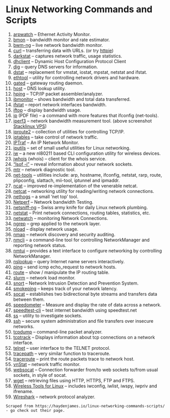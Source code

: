 # Linux Networking Commands and Scripts

<ol>
<li><a href="https://linux.die.net/man/8/arpwatch" target="_blank" rel="noopener">arpwatch</a> – Ethernet Activity Monitor.</li>
<li><a href="https://github.com/tgraf/bmon" target="_blank" rel="noopener">bmon</a> – bandwidth monitor and rate estimator.</li>
<li><a href="https://www.gropp.org/?id=projects&amp;sub=bwm-ng" target="_blank" rel="noopener">bwm-ng</a> – live network bandwidth monitor.</li>
<li><a href="https://curl.haxx.se/" target="_blank" rel="noopener">curl</a> – transferring data with URLs. (or try <a href="https://httpie.org/" target="_blank" rel="noopener">httpie</a>)</li>
<li><a href="https://unix4lyfe.org/darkstat/" target="_blank" rel="noopener">darkstat</a> – captures network traffic, usage statistics.</li>
<li><a href="https://linux.die.net/man/8/dhclient" target="_blank" rel="noopener">dhclient</a> – Dynamic Host Configuration Protocol Client</li>
<li><a href="https://linux.die.net/man/1/dig" target="_blank" rel="noopener">dig</a> – query DNS servers for information.</li>
<li><a href="https://github.com/dagwieers/dstat" target="_blank" rel="noopener">dstat</a> – replacement for vmstat, iostat, mpstat, netstat and ifstat.</li>
<li><a href="https://mirrors.edge.kernel.org/pub/software/network/ethtool/" target="_blank" rel="noopener">ethtool</a> – utility for controlling network drivers and hardware.</li>
<li><a href="https://www.oreilly.com/library/view/linux-in-a/0596000251/re101.html" target="_blank" rel="noopener">gated</a> – gateway routing daemon.</li>
<li><a href="https://linux.die.net/man/1/host" target="_blank" rel="noopener">host</a> – DNS lookup utility.</li>
<li><a href="http://www.hping.org/" target="_blank" rel="noopener">hping</a> – TCP/IP packet assembler/analyzer.</li>
<li><a href="http://ibmonitor.sourceforge.net/" target="_blank" rel="noopener">ibmonitor</a> – shows bandwidth and total data transferred.</li>
<li><a href="http://gael.roualland.free.fr/ifstat/" target="_blank" rel="noopener">ifstat</a> –  report network interfaces bandwidth.</li>
<li><a href="http://www.ex-parrot.com/pdw/iftop/" target="_blank" rel="noopener">iftop</a> – display bandwidth usage.</li>
<li><a href="https://access.redhat.com/sites/default/files/attachments/rh_ip_command_cheatsheet_1214_jcs_print.pdf" target="_blank" rel="noopener">ip</a> (PDF file) – a command with more features that ifconfig (net-tools).</li>
<li><a href="https://github.com/esnet/iperf" target="_blank" rel="noopener">iperf3</a> – network bandwidth measurement tool. (above screenshot <a href="https://stacklinux.com/" target="_blank" rel="noopener">Stacklinux VPS</a>)</li>
<li><a href="https://wiki.linuxfoundation.org/networking/iproute2" target="_blank" rel="noopener">iproute2</a> – collection of utilities for controlling TCP/IP.</li>
<li><a href="https://netfilter.org/" target="_blank" rel="noopener">iptables</a> – take control of network traffic.</li>
<li><a href="http://iptraf.seul.org/" target="_blank" rel="noopener">IPTraf</a> – An IP Network Monitor.</li>
<li><a href="https://wiki.linuxfoundation.org/networking/iputils" target="_blank" rel="noopener">iputils</a> – set of small useful utilities for Linux networking.</li>
<li><a href="https://wireless.wiki.kernel.org/en/users/documentation/iw" target="_blank" rel="noopener">iw</a> – a new nl80211 based CLI configuration utility for wireless devices.</li>
<li><a href="https://www.gnu.org/software/jwhois/" target="_blank" rel="noopener">jwhois</a> (whois) – client for the whois service.</li>
<li><a href="https://www.novell.com/coolsolutions/tip/18078.html" target="_blank" rel="noopener">“lsof -i”</a> – reveal information about your network sockets.</li>
<li><a href="http://www.bitwizard.nl/mtr/" target="_blank" rel="noopener">mtr</a> – network diagnostic tool.</li>
<li><a href="http://net-tools.sourceforge.net/" target="_blank" rel="noopener">net-tools</a> – utilities include: arp, hostname, ifconfig, netstat, rarp, route, plipconfig, slattach, mii-tool, iptunnel and ipmaddr.</li>
<li><a href="https://nmap.org/ncat/" target="_blank" rel="noopener">ncat</a> – improved re-implementation of the venerable netcat.</li>
<li><a href="http://nc110.sourceforge.net/" target="_blank" rel="noopener">netcat</a> – networking utility for reading/writing network connections.</li>
<li><a href="https://github.com/raboof/nethogs" target="_blank" rel="noopener">nethogs</a> – a small ‘net top’ tool.</li>
<li><a href="https://github.com/HewlettPackard/netperf" target="_blank" rel="noopener">Netperf</a> – Network bandwidth Testing.</li>
<li><a href="http://netsniff-ng.org/" target="_blank" rel="noopener">netsniff-ng</a> – Swiss army knife for daily Linux network plumbing.</li>
<li><a href="http://net-tools.sourceforge.net/man/netstat.8.html" target="_blank" rel="noopener">netstat</a> – Print network connections, routing tables, statistics, etc.</li>
<li><a href="http://www.slctech.org/~mackay/NETWATCH/netwatch.html" target="_blank" rel="noopener">netwatch</a> – monitoring Network Connections.</li>
<li><a href="https://github.com/jpr5/ngrep/" target="_blank" rel="noopener">ngrep</a> – grep applied to the network layer.</li>
<li><a href="https://linux.die.net/man/1/nload" target="_blank" rel="noopener">nload</a> – display network usage.</li>
<li><a href="https://nmap.org/" target="_blank" rel="noopener">nmap</a> – network discovery and security auditing.</li>
<li><a href="https://developer.gnome.org/NetworkManager/stable/nmcli.html" target="_blank" rel="noopener">nmcli</a> – a command-line tool for controlling NetworkManager and reporting network status.</li>
<li><a href="https://access.redhat.com/documentation/en-US/Red_Hat_Enterprise_Linux/7/html/Networking_Guide/sec-Networking_Config_Using_nmtui.html" target="_blank" rel="noopener">nmtui</a> – provides a text interface to configure networking by controlling <span class="application">NetworkManager</span>.</li>
<li><a href="https://en.wikipedia.org/wiki/Nslookup" target="_blank" rel="noopener">nslookup</a> – query Internet name servers interactively.</li>
<li><a href="https://en.wikipedia.org/wiki/Ping_(networking_utility)" target="_blank" rel="noopener">ping</a> – send icmp echo_request to network hosts.</li>
<li><a href="https://en.wikipedia.org/wiki/Route_(command)" target="_blank" rel="noopener">route</a> – show / manipulate the IP routing table.</li>
<li><a href="https://github.com/mattthias/slurm" target="_blank" rel="noopener">slurm</a> – network load monitor.</li>
<li><a href="https://www.snort.org/" target="_blank" rel="noopener">snort</a> – Network Intrusion Detection and Prevention System.</li>
<li><a href="https://oss.oetiker.ch/smokeping/" target="_blank" rel="noopener">smokeping</a> –  keeps track of your network latency.</li>
<li><a href="http://www.dest-unreach.org/socat/" target="_blank" rel="noopener">socat</a> – establishes two bidirectional byte streams and transfers data between them.</li>
<li><a href="http://excess.org/speedometer/" target="_blank" rel="noopener">speedometer</a> – Measure and display the rate of data across a network.</li>
<li><a href="https://github.com/sivel/speedtest-cli" target="_blank" rel="noopener">speedtest-cli</a> – test internet bandwidth using speedtest.net</li>
<li><a href="http://linux-ip.net/gl/ss/" target="_blank" rel="noopener">ss</a> – utility to investigate sockets.</li>
<li><a href="https://www.ssh.com/ssh/" target="_blank" rel="noopener">ssh</a> –  secure system administration and file transfers over insecure networks.</li>
<li><a href="https://www.tcpdump.org/" target="_blank" rel="noopener">tcpdump</a> – command-line packet analyzer.</li>
<li><a href="https://github.com/bchretien/tcptrack" target="_blank" rel="noopener">tcptrack</a> – Displays information about tcp connections on a network interface.</li>
<li><a href="https://www.unix.com/man-page/linux/1/telnet/" target="_blank" rel="noopener">telnet</a> – user interface to the TELNET protocol.</li>
<li><a href="https://linux.die.net/man/8/tracepath" target="_blank" rel="noopener">tracepath</a> – very similar function to traceroute.</li>
<li><a href="http://traceroute.sourceforge.net/" target="_blank" rel="noopener">traceroute</a> – print the route packets trace to network host.</li>
<li><a href="https://humdi.net/vnstat/" target="_blank" rel="noopener">vnStat</a> – network traffic monitor.</li>
<li><a href="https://github.com/vi/websocat" target="_blank" rel="noopener">websocat</a> – Connection forwarder from/to web sockets to/from usual sockets, in style of socat.</li>
<li><a href="https://www.gnu.org/software/wget/" target="_blank" rel="noopener">wget</a> –  retrieving files using HTTP, HTTPS, FTP and FTPS.</li>
<li><a href="https://hewlettpackard.github.io/wireless-tools/Tools.html" target="_blank" rel="noopener">Wireless Tools for Linux</a> – includes iwconfig, iwlist, iwspy, iwpriv and ifrename.</li>
<li><a href="https://www.wireshark.org/" target="_blank" rel="noopener">Wireshark</a> – network protocol analyzer.</li></ol>

    Scraped from https://haydenjames.io/linux-networking-commands-scripts/ - go check out their page.
  </BODY>
</HTML>

